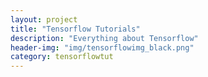 ```yaml
---
layout: project
title: "Tensorflow Tutorials"
description: "Everything about Tensorflow"
header-img: "img/tensorflowimg_black.png"
category: tensorflowtut
---
```

